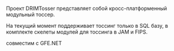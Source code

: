 Проект DRIMTosser представляет собой кросс-платформенный модульный тоссер.


На текущий момент поддерживает тоссинг только в SQL базу, в комплекте скелеты модулей для тоссинга в JAM и FIPS.

совместим с GFE.NET